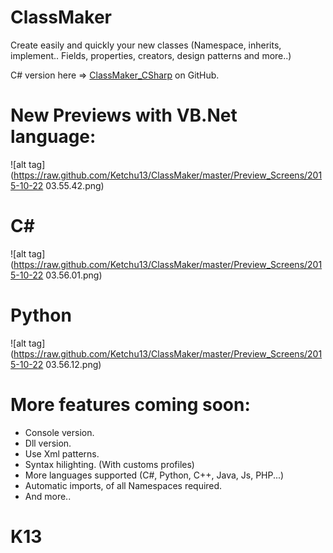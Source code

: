 # ClassMaker
Create easily and quickly your new classes (Namespace, inherits, implement..  Fields, properties, creators, design patterns and more..)

C# version here => [ClassMaker_CSharp](https://github.com/Ketchu13/ClassMaker/tree/CSharp) on GitHub.

# New Previews with VB.Net language:
![alt tag](https://raw.github.com/Ketchu13/ClassMaker/master/Preview_Screens/2015-10-22 03.55.42.png)

# C# 
![alt tag](https://raw.github.com/Ketchu13/ClassMaker/master/Preview_Screens/2015-10-22 03.56.01.png)

# Python
![alt tag](https://raw.github.com/Ketchu13/ClassMaker/master/Preview_Screens/2015-10-22 03.56.12.png)

# More features coming soon:
- Console version.
- Dll version.
- Use Xml patterns.
- Syntax hilighting. (With customs profiles)
- More languages supported (C#, Python, C++, Java, Js, PHP...)
- Automatic imports, of all Namespaces required.
- And more..

# K13
